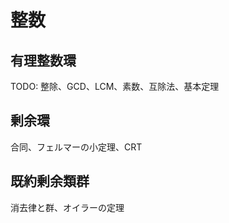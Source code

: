 
# 整数

## 有理整数環

TODO: 整除、GCD、LCM、素数、互除法、基本定理

## 剰余環

合同、フェルマーの小定理、CRT


## 既約剰余類群

消去律と群、オイラーの定理

